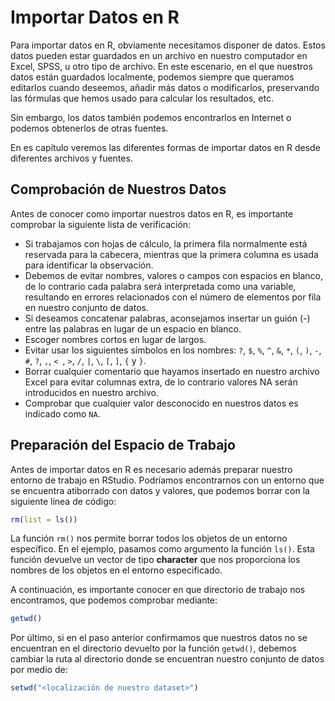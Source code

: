 

<!-- ```{r, include=FALSE} -->
<!-- tutorial::go_interactive() -->
<!-- ``` -->



# Importar Datos en R

Para importar datos en R, obviamente necesitamos disponer de datos. Estos datos
pueden estar guardados en un archivo en nuestro computador en Excel, SPSS, u otro
tipo de archivo. En este escenario, en el que nuestros datos están guardados localmente, podemos siempre que queramos editarlos cuando deseemos, añadir más datos o modificarlos, preservando las fórmulas que hemos usado para calcular los resultados, etc.

Sin embargo, los datos también podemos encontrarlos en Internet o podemos obtenerlos de otras fuentes.

En es capítulo veremos las diferentes formas de importar datos en R desde diferentes archivos y fuentes.

## Comprobación de Nuestros Datos

Antes de conocer como importar nuestros datos en R, es importante comprobar la 
siguiente lista de verificación:

* Si trabajamos con hojas de cálculo, la primera fila normalmente está reservada
para la cabecera, mientras que la primera columna es usada para identificar la
observación.
* Debemos de evitar nombres, valores o campos con espacios en blanco, de lo
contrario cada palabra será interpretada como una variable, resultando en 
errores relacionados con el número de elementos por fila en nuestro conjunto de
datos.
* Si deseamos concatenar palabras, aconsejamos insertar un guión (-) entre las
palabras en lugar de un espacio en blanco.
* Escoger nombres cortos en lugar de largos.
* Evitar usar los siguientes símbolos en los nombres: `?`, `$`, `%`, `^`, `&`, 
`*`, `(`, `)`, `-`, `#`, `?`, `,`, `< `, `>`, `/`, `|`, `\`, `[`, `]`, `{` y `}`.
* Borrar cualquier comentario que hayamos insertado en nuestro archivo Excel para
evitar columnas extra, de lo contrario valores NA serán introducidos en nuestro
archivo.
* Comprobar que cualquier valor desconocido en nuestros datos es indicado como `NA`.

## Preparación del Espacio de Trabajo

Antes de importar datos en R es necesario además preparar nuestro entorno de trabajo en RStudio. Podríamos encontrarnos con un entorno que se encuentra atiborrado con datos y valores, que podemos borrar con la siguiente línea de código:


```r
rm(list = ls())
```

La función `rm()` nos permite borrar todos los objetos de un entorno específico. En el ejemplo, pasamos como argumento la función `ls()`. Esta función devuelve un vector de tipo __character__ que nos proporciona los nombres de los objetos en el entorno especificado.

A continuación, es importante conocer en que directorio de trabajo nos encontramos, que podemos comprobar mediante:


```r
getwd()
```

Por último, si en el paso anterior confirmamos que nuestros datos no se encuentran en el directorio devuelto por la función `getwd()`, debemos cambiar la ruta al directorio donde se encuentran nuestro conjunto de datos por medio de:


```r
setwd("<localización de nuestro dataset>")
```



















